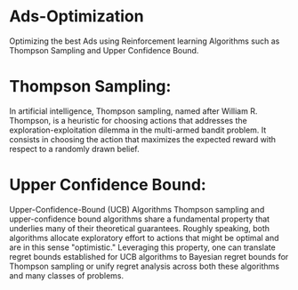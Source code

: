 # Ads-Optimization
Optimizing the best Ads using Reinforcement learning Algorithms such as Thompson Sampling and Upper Confidence Bound.


# Thompson Sampling:

In artificial intelligence, Thompson sampling, named after William R. Thompson, is a heuristic for choosing actions that addresses the exploration-exploitation dilemma in the multi-armed bandit problem. It consists in choosing the action that maximizes the expected reward with respect to a randomly drawn belief.

# Upper Confidence Bound:

Upper-Confidence-Bound (UCB) Algorithms
Thompson sampling and upper-confidence bound algorithms share a fundamental property that underlies many of their theoretical guarantees. Roughly speaking, both algorithms allocate exploratory effort to actions that might be optimal and are in this sense "optimistic." 
Leveraging this property, one can translate regret bounds established for UCB algorithms to Bayesian regret bounds for Thompson sampling or unify regret analysis across both these algorithms and many classes of problems.
